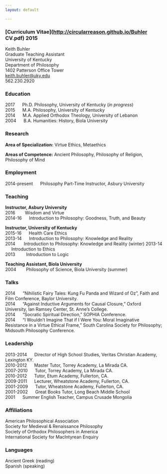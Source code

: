 ```yaml
---
layout: default

--- 
```


### [Curriculum Vitae](http://circularreason.github.io/Buhler CV.pdf) 2015

Keith Buhler  
Graduate Teaching Assistant  
University of Kentucky  
Department of Philosophy  
1402 Patterson Office Tower    
[keith.buhler@uky.edu](emailto:keith.buhler@uky.edu)  
562.230.2920

### Education
2017  &nbsp;&nbsp;&nbsp;&nbsp; Ph.D. Philosophy, University of Kentucky   (*in progress*)    
2015  &nbsp;&nbsp;&nbsp;&nbsp; M.A. Philosophy, University of Kentucky   
2014  &nbsp;&nbsp;&nbsp;&nbsp; M.A. Applied Orthodox Theology, University of Lebanon   
2004  &nbsp;&nbsp;&nbsp;&nbsp; B.A. Humanities: History, Biola University   


### Research

**Area of Specialization:**  Virtue Ethics, Metaethics  

**Areas of Competence:**      Ancient Philosophy, Philosophy of Religion, Philosophy of Mind 

### Employment
2014-present &nbsp;&nbsp;&nbsp;&nbsp;      Philosophy Part-Time Instructor, Asbury University

### Teaching ###

**Instructor, Asbury University**   
2016 &nbsp;&nbsp;&nbsp;&nbsp;&nbsp;&nbsp;       Wisdom and Virtue  
2014-16 &nbsp;&nbsp;&nbsp;&nbsp;   Introduction to Philosophy: Goodness, Truth, and Beauty  

**Instructor, University of Kentucky**  
2015-16  &nbsp;&nbsp;&nbsp;&nbsp;   Health Care Ethics   
2013-14  &nbsp;&nbsp;&nbsp;&nbsp;   Introduction to Philosophy: Knowledge and Reality  
2014 &nbsp;&nbsp;&nbsp;&nbsp;&nbsp;&nbsp;Introduction to Philosophy: Knowledge and Reality (winter)
2013-14   &nbsp;&nbsp;&nbsp;&nbsp;   Introduction to Ethics    
2013  &nbsp;&nbsp; &nbsp;&nbsp;&nbsp;&nbsp;   Introduction to Logic    

**Teaching Assistant, Biola University**   
2004 &nbsp;&nbsp;&nbsp;&nbsp;&nbsp;&nbsp;   Philosophy of Science, Biola University (summer)  

### Talks
2014 &nbsp;&nbsp;&nbsp;&nbsp;   “Nihilistic Fairy Tales: Kung Fu Panda and Wizard of Oz”, Faith and Film Conference, Baylor University.       
2014 &nbsp;&nbsp;&nbsp;&nbsp;  “Against Inductive Arguments for Causal Closure,” Oxford University, Ian Ramsey Center, St. Anne’s College.  
2014 &nbsp;&nbsp;&nbsp;&nbsp;  “Socratic Spiritual Direction,” SOPHIA Conference.  
2014 &nbsp;&nbsp;&nbsp;&nbsp;  “I Wouldn’t Imagine That if I Were You: Moral Imaginative Resistance in a Virtue Ethical Frame,” South Carolina Society for Philosophy;  Midsouth Philosophy Conference.  

### Leadership
2013-2014 &nbsp;&nbsp;&nbsp;&nbsp;   Director of High School Studies, Veritas Christian Academy, Lexington KY.   
2010-2012  &nbsp;&nbsp;&nbsp;&nbsp;  Master Tutor, Torrey Academy, La Mirada CA.  
2007-2010  &nbsp;&nbsp;&nbsp;&nbsp;  Tutor, Torrey Academy, La Mirada CA.  
2010-2012  &nbsp;&nbsp;&nbsp;&nbsp;  Tutor, Etum Academy, Fullerton, CA.  
2009-2011  &nbsp;&nbsp;&nbsp;&nbsp;  Lecturer, Wheatstone Academy, Fullerton, CA.   
2001-2009  &nbsp;&nbsp;&nbsp;&nbsp;  Tutor, Wheatstone Academy, Fullerton, CA.   
2001-2002  &nbsp;&nbsp;&nbsp;&nbsp;  Great Books Tutor, Long Beach Middle School  
2001       &nbsp;&nbsp;&nbsp;&nbsp;  Summer English Teacher, Campus Crusade Mongolia  


### Affiliations
American Philosophical Association  
Society for Medieval & Renaissance Philosophy  
Society of Orthodox Philosophers in America  
International Society for MacIntyrean Enquiry  

### Languages ###
Ancient Greek (reading)  
Spanish  (speaking)  